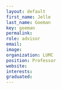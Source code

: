 ```yaml
---
layout: default
first_name: Jelle
last_name: Goeman
key: goeman
permalink:
role: advisor
email:
image:
organization: LUMC
position: Professor
website:
interests:
graduated: 
---
```

